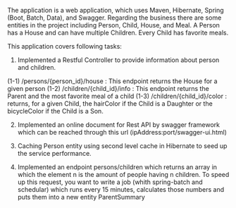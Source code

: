 The application is a web application, which uses Maven, Hibernate, Spring (Boot, Batch, Data), and Swagger. 
Regarding the business there are some entities in the project including Person, Child, House, and Meal. A Person has a House and can have 
multiple Children. Every Child has favorite meals.

This application covers following tasks:

1) Implemented a Restful Controller to provide information about person and children.

(1-1)  /persons/{person_id}/house : This endpoint returns the House for a given person
(1-2)  /children/{child_id}/info : This endpoint returns the Parent and the most favorite meal of a child
(1-3)  /children/{child_id}/color : returns, for a given Child, the hairColor if the Child is a Daughter or the bicycleColor 
if the Child is a Son.
  
2) Implemented an online document for Rest API by swagger framework which can be reached through this url (ipAddress:port/swagger-ui.html)

3) Caching Person entity using second level cache in Hibernate to seed up the service performance.

4) Implemented an endpoint persons/children which returns an array in which the element n is the amount of people having n children.
   To  speed  up  this  request,  you  want  to  write  a  job (whith spring-batch and schedular) which  runs  every  15  minutes,
   calculates those numbers and puts them into a new entity ParentSummary
